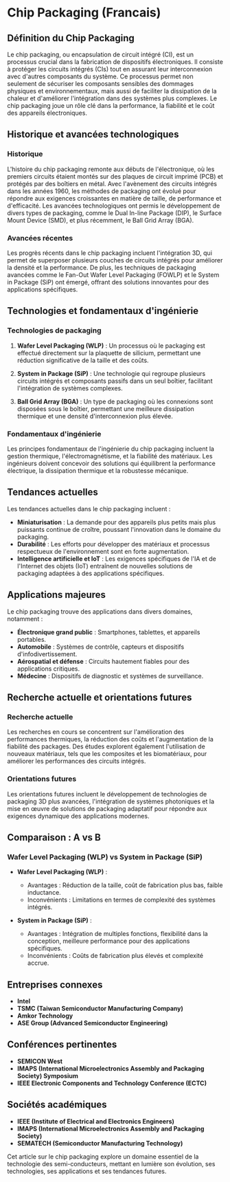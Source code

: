 # Chip Packaging (Francais)

## Définition du Chip Packaging

Le chip packaging, ou encapsulation de circuit intégré (CI), est un processus crucial dans la fabrication de dispositifs électroniques. Il consiste à protéger les circuits intégrés (CIs) tout en assurant leur interconnexion avec d'autres composants du système. Ce processus permet non seulement de sécuriser les composants sensibles des dommages physiques et environnementaux, mais aussi de faciliter la dissipation de la chaleur et d'améliorer l'intégration dans des systèmes plus complexes. Le chip packaging joue un rôle clé dans la performance, la fiabilité et le coût des appareils électroniques.

## Historique et avancées technologiques

### Historique

L'histoire du chip packaging remonte aux débuts de l'électronique, où les premiers circuits étaient montés sur des plaques de circuit imprimé (PCB) et protégés par des boîtiers en métal. Avec l'avènement des circuits intégrés dans les années 1960, les méthodes de packaging ont évolué pour répondre aux exigences croissantes en matière de taille, de performance et d'efficacité. Les avancées technologiques ont permis le développement de divers types de packaging, comme le Dual In-line Package (DIP), le Surface Mount Device (SMD), et plus récemment, le Ball Grid Array (BGA).

### Avancées récentes

Les progrès récents dans le chip packaging incluent l'intégration 3D, qui permet de superposer plusieurs couches de circuits intégrés pour améliorer la densité et la performance. De plus, les techniques de packaging avancées comme le Fan-Out Wafer Level Packaging (FOWLP) et le System in Package (SiP) ont émergé, offrant des solutions innovantes pour des applications spécifiques.

## Technologies et fondamentaux d'ingénierie

### Technologies de packaging

1. **Wafer Level Packaging (WLP)** : Un processus où le packaging est effectué directement sur la plaquette de silicium, permettant une réduction significative de la taille et des coûts.
  
2. **System in Package (SiP)** : Une technologie qui regroupe plusieurs circuits intégrés et composants passifs dans un seul boîtier, facilitant l'intégration de systèmes complexes.

3. **Ball Grid Array (BGA)** : Un type de packaging où les connexions sont disposées sous le boîtier, permettant une meilleure dissipation thermique et une densité d'interconnexion plus élevée.

### Fondamentaux d'ingénierie

Les principes fondamentaux de l'ingénierie du chip packaging incluent la gestion thermique, l'électromagnétisme, et la fiabilité des matériaux. Les ingénieurs doivent concevoir des solutions qui équilibrent la performance électrique, la dissipation thermique et la robustesse mécanique.

## Tendances actuelles

Les tendances actuelles dans le chip packaging incluent :

- **Miniaturisation** : La demande pour des appareils plus petits mais plus puissants continue de croître, poussant l'innovation dans le domaine du packaging.
- **Durabilité** : Les efforts pour développer des matériaux et processus respectueux de l'environnement sont en forte augmentation.
- **Intelligence artificielle et IoT** : Les exigences spécifiques de l'IA et de l'Internet des objets (IoT) entraînent de nouvelles solutions de packaging adaptées à des applications spécifiques.

## Applications majeures

Le chip packaging trouve des applications dans divers domaines, notamment :

- **Électronique grand public** : Smartphones, tablettes, et appareils portables.
- **Automobile** : Systèmes de contrôle, capteurs et dispositifs d'infodivertissement.
- **Aérospatial et défense** : Circuits hautement fiables pour des applications critiques.
- **Médecine** : Dispositifs de diagnostic et systèmes de surveillance.

## Recherche actuelle et orientations futures

### Recherche actuelle

Les recherches en cours se concentrent sur l'amélioration des performances thermiques, la réduction des coûts et l'augmentation de la fiabilité des packages. Des études explorent également l'utilisation de nouveaux matériaux, tels que les composites et les biomatériaux, pour améliorer les performances des circuits intégrés.

### Orientations futures

Les orientations futures incluent le développement de technologies de packaging 3D plus avancées, l'intégration de systèmes photoniques et la mise en œuvre de solutions de packaging adaptatif pour répondre aux exigences dynamique des applications modernes.

## Comparaison : A vs B

### Wafer Level Packaging (WLP) vs System in Package (SiP)

- **Wafer Level Packaging (WLP)** :
  - Avantages : Réduction de la taille, coût de fabrication plus bas, faible inductance.
  - Inconvénients : Limitations en termes de complexité des systèmes intégrés.

- **System in Package (SiP)** :
  - Avantages : Intégration de multiples fonctions, flexibilité dans la conception, meilleure performance pour des applications spécifiques.
  - Inconvénients : Coûts de fabrication plus élevés et complexité accrue.

## Entreprises connexes

- **Intel**
- **TSMC (Taiwan Semiconductor Manufacturing Company)**
- **Amkor Technology**
- **ASE Group (Advanced Semiconductor Engineering)**

## Conférences pertinentes

- **SEMICON West**
- **IMAPS (International Microelectronics Assembly and Packaging Society) Symposium**
- **IEEE Electronic Components and Technology Conference (ECTC)**

## Sociétés académiques

- **IEEE (Institute of Electrical and Electronics Engineers)**
- **IMAPS (International Microelectronics Assembly and Packaging Society)**
- **SEMATECH (Semiconductor Manufacturing Technology)**

Cet article sur le chip packaging explore un domaine essentiel de la technologie des semi-conducteurs, mettant en lumière son évolution, ses technologies, ses applications et ses tendances futures.